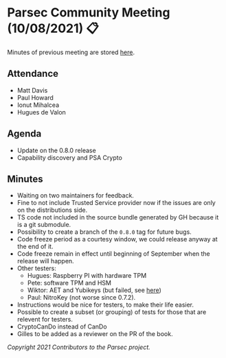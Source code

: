 # Parsec Community Meeting (10/08/2021) 📋

Minutes of previous meeting are stored
[here](https://github.com/parallaxsecond/community/tree/main/minutes).

## Attendance

- Matt Davis
- Paul Howard
- Ionut Mihalcea
- Hugues de Valon

## Agenda

- Update on the 0.8.0 release
- Capability discovery and PSA Crypto

## Minutes

- Waiting on two maintainers for feedback.
- Fine to not include Trusted Service provider now if the issues are only on the distributions side.
- TS code not included in the source bundle generated by GH because it is a git submodule.
- Possibility to create a branch of the `0.8.0` tag for future bugs.
- Code freeze period as a courtesy window, we could release anyway at the end of it.
- Code freeze remain in effect until beginning of September when the release will happen.
- Other testers:
   - Hugues: Raspberry PI with hardware TPM
   - Pete: software TPM and HSM
   - Wiktor: AET and Yubikeys (but failed, see
      [here](https://github.com/parallaxsecond/parsec/discussions/478#discussioncomment-1153744))
   - Paul: NitroKey (not worse since 0.7.2).
- Instructions would be nice for testers, to make their life easier.
- Possible to create a subset (or grouping) of tests for those that are relevent for testers.
- CryptoCanDo instead of CanDo
- Gilles to be added as a reviewer on the PR of the book.

*Copyright 2021 Contributors to the Parsec project.*

